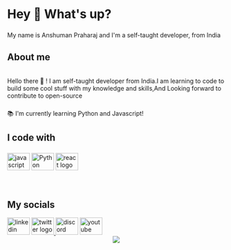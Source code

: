 <h1 align="left">Hey 👋 What's up?</h1>

###

<p align="left">My name is Anshuman Praharaj and I'm a self-taught developer, from India</p>

###

<h2 align="left">About me</h2>
<br>
Hello there 👋 ! I am self-taught developer from India.I am learning to code to build some cool stuff with my knowledge and skills,And Looking forward to contribute to open-source

###

<p align="left">📚 I'm currently learning Python and Javascript!<br>

###

<h2 align="left">I code with</h2>

###

<div align="left">
  <img src="https://cdn.jsdelivr.net/gh/devicons/devicon/icons/javascript/javascript-original.svg" height="40" width="52" alt="javascript logo"  />
  <img src="https://cdn.jsdelivr.net/gh/devicons/devicon/icons/python/python-original.svg" height="40" width="52" alt="Python logo"  />
  <img src="https://cdn.jsdelivr.net/gh/devicons/devicon/icons/react/react-original.svg" height="40" width="52" alt="react logo"  />
 
  
</div>

<br>
<br>

<h2 align="left">My socials</h2>
<div align="left">
 <img src="https://raw.githubusercontent.com/maurodesouza/profile-readme-generator/master/src/assets/icons/social/linkedin/default.svg" width="52" height="40" alt="linkedin logo"  /> 
 <a href="https://twitter.com/anshumancdx">  <img src="https://raw.githubusercontent.com/maurodesouza/profile-readme-generator/master/src/assets/icons/social/twitter/default.svg" width="52" height="40" alt="twitter logo"  /> </a>
  <img src="https://raw.githubusercontent.com/maurodesouza/profile-readme-generator/master/src/assets/icons/social/discord/default.svg" width="52" height="40" alt="discord logo"  />
  <img src="https://raw.githubusercontent.com/maurodesouza/profile-readme-generator/master/src/assets/icons/social/youtube/default.svg" width="52" height="40" alt="youtube logo"  />
</div>



<div align="center">
  <img src="https://profile-counter.glitch.me/anshumancodes/count.svg?"  />
</div>


###





